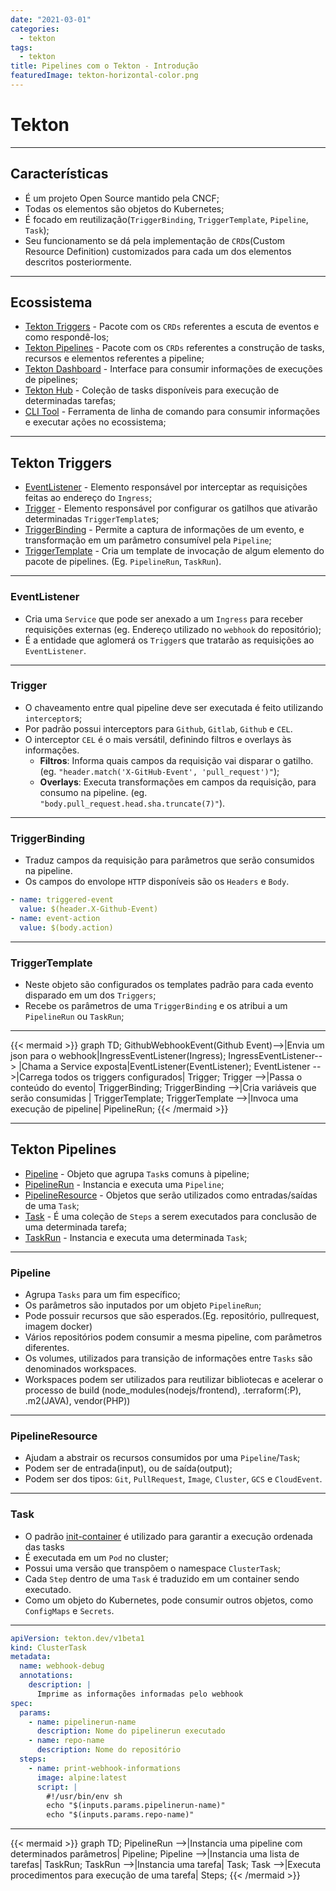 ```yaml
---
date: "2021-03-01"
categories:
  - tekton
tags:
  - tekton
title: Pipelines com o Tekton - Introdução
featuredImage: tekton-horizontal-color.png
---
```


# Tekton

---

## Características

- É um projeto Open Source mantido pela CNCF;
- Todas os elementos são objetos do Kubernetes;
- É focado em reutilização(`TriggerBinding`, `TriggerTemplate`, `Pipeline`, `Task`);
- Seu funcionamento se dá pela implementação de `CRD`s(Custom Resource Definition) customizados para cada um dos elementos descritos posteriormente.

---

## Ecossistema

- [Tekton Triggers](https://tekton.dev/docs/triggers/) - Pacote com os `CRDs` referentes a escuta de eventos e como respondê-los;
- [Tekton Pipelines](https://tekton.dev/docs/pipelines/) - Pacote com os `CRDs` referentes a construção de tasks, recursos e elementos referentes a pipeline;
- [Tekton Dashboard](https://tekton.dev/docs/dashboard/) - Interface para consumir informações de execuções de pipelines;
- [Tekton Hub](https://hub-preview.tekton.dev/) - Coleção de tasks disponíveis para execução de determinadas tarefas;
- [CLI Tool](https://tekton.dev/docs/cli/) - Ferramenta de linha de comando para consumir informações e executar ações no ecossistema;

---

## Tekton Triggers

- [EventListener](https://tekton.dev/docs/triggers/eventlisteners/) - Elemento responsável por interceptar as requisições feitas ao endereço do `Ingress`;
- [Trigger](https://tekton.dev/docs/triggers/triggers/) - Elemento responsável por configurar os gatilhos que ativarão determinadas `TriggerTemplate`s;
- [TriggerBinding](https://tekton.dev/docs/triggers/triggerbindings/) - Permite a captura de informações de um evento, e transformação em um parâmetro consumível pela `Pipeline`;
- [TriggerTemplate](https://tekton.dev/docs/triggers/triggertemplates/) - Cria um template de invocação de algum elemento do pacote de pipelines. (Eg. `PipelineRun`, `TaskRun`).

---

### EventListener

- Cria uma `Service` que pode ser anexado a um `Ingress` para receber requisições externas (eg. Endereço utilizado no `webhook` do repositório);
- É a entidade que aglomerá os `Trigger`s que tratarão as requisições ao `EventListener`.

---

### Trigger

- O chaveamento entre qual pipeline deve ser executada é feito utilizando `interceptor`s;
- Por padrão possui interceptors para `Github`, `Gitlab`, `Github` e `CEL`.
- O interceptor `CEL` é o mais versátil, definindo filtros e overlays às informações.
  - **Filtros**: Informa quais campos da requisição vai disparar o gatilho. (eg. `"header.match('X-GitHub-Event', 'pull_request')"`);
  - **Overlays**: Executa transformações em campos da requisição, para consumo na pipeline. (eg. `"body.pull_request.head.sha.truncate(7)"`).

---

### TriggerBinding

- Traduz campos da requisição para parâmetros que serão consumidos na pipeline.
- Os campos do envolope `HTTP` disponíveis são os `Headers` e `Body`.

```yaml
- name: triggered-event
  value: $(header.X-Github-Event)
- name: event-action
  value: $(body.action)
```

---

### TriggerTemplate

- Neste objeto são configurados os templates padrão para cada evento disparado em um dos `Triggers`;
- Recebe os parâmetros de uma `TriggerBinding` e os atribui a um `PipelineRun` ou `TaskRun`;

---

{{< mermaid >}}
graph TD;
    GithubWebhookEvent(Github Event)-->|Envia um json para o webhook|IngressEventListener(Ingress);
    IngressEventListener-->
|Chama a Service exposta|EventListener(EventListener);
    EventListener -->|Carrega todos os triggers configurados| Trigger;
    Trigger -->|Passa o conteúdo do evento| TriggerBinding;
    TriggerBinding -->|Cria variáveis que serão consumidas | TriggerTemplate;
    TriggerTemplate -->|Invoca uma execução de pipeline| PipelineRun;
{{< /mermaid >}}

---

## Tekton Pipelines

- [Pipeline](https://tekton.dev/docs/pipelines/pipelines/) - Objeto que agrupa `Task`s comuns à pipeline;
- [PipelineRun](https://tekton.dev/docs/pipelines/pipelineruns/) - Instancia e executa uma `Pipeline`;
- [PipelineResource](https://tekton.dev/docs/pipelines/resources/) - Objetos que serão utilizados como entradas/saídas de uma `Task`;
- [Task](https://tekton.dev/docs/pipelines/tasks/) - É uma coleção de `Steps` a serem executados para conclusão de uma determinada tarefa;
- [TaskRun](https://tekton.dev/docs/pipelines/taskruns/) - Instancia e executa uma determinada `Task`;

---

### Pipeline

- Agrupa `Tasks` para um fim específico;
- Os parâmetros são inputados por um objeto `PipelineRun`;
- Pode possuir recursos que são esperados.(Eg. repositório, pullrequest, imagem docker)
- Vários repositórios podem consumir a mesma pipeline, com parâmetros diferentes.
- Os volumes, utilizados para transição de informações entre `Tasks` são denominados workspaces.
- Workspaces podem ser utilizados para reutilizar bibliotecas e acelerar o processo de build (node_modules(nodejs/frontend), .terraform(:P), .m2(JAVA), vendor(PHP))

---

### PipelineResource

- Ajudam a abstrair os recursos consumidos por uma `Pipeline`/`Task`;
- Podem ser de entrada(input), ou de saída(output);
- Podem ser dos tipos: `Git`, `PullRequest`, `Image`, `Cluster`, `GCS` e `CloudEvent`.

---

### Task

- O padrão [init-container](https://www.magalix.com/blog/kubernetes-patterns-the-init-container-pattern) é utilizado para garantir a execução ordenada das tasks
- É executada em um `Pod` no cluster;
- Possui uma versão que transpõem o namespace `ClusterTask`;
- Cada `Step` dentro de uma `Task` é traduzido em um container sendo executado.
- Como um objeto do Kubernetes, pode consumir outros objetos, como `ConfigMaps` e `Secrets`.

---

```yaml
apiVersion: tekton.dev/v1beta1
kind: ClusterTask
metadata:
  name: webhook-debug
  annotations:
    description: |
      Imprime as informações informadas pelo webhook
spec:
  params:
    - name: pipelinerun-name
      description: Nome do pipelinerun executado
    - name: repo-name
      description: Nome do repositório
  steps:
    - name: print-webhook-informations
      image: alpine:latest
      script: |
        #!/usr/bin/env sh
        echo "$(inputs.params.pipelinerun-name)"
        echo "$(inputs.params.repo-name)"
```

---

{{< mermaid >}}
graph TD;
    PipelineRun -->|Instancia uma pipeline com determinados parâmetros| Pipeline;
    Pipeline -->|Instancia uma lista de tarefas| TaskRun;
    TaskRun -->|Instancia uma tarefa| Task;
    Task -->|Executa procedimentos para execução de uma tarefa| Steps;
{{< /mermaid >}}
